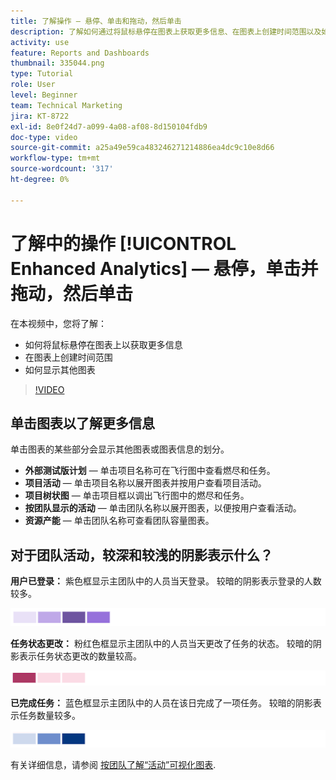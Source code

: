 ```yaml
---
title: 了解操作 — 悬停、单击和拖动，然后单击
description: 了解如何通过将鼠标悬停在图表上获取更多信息、在图表上创建时间范围以及如何使其他图表显示，所有这些信息 [!UICONTROL Enhanced Analytics].
activity: use
feature: Reports and Dashboards
thumbnail: 335044.png
type: Tutorial
role: User
level: Beginner
team: Technical Marketing
jira: KT-8722
exl-id: 8e0f24d7-a099-4a08-af08-8d150104fdb9
doc-type: video
source-git-commit: a25a49e59ca483246271214886ea4dc9c10e8d66
workflow-type: tm+mt
source-wordcount: '317'
ht-degree: 0%

---
```


# 了解中的操作 [!UICONTROL Enhanced Analytics]  — 悬停，单击并拖动，然后单击

在本视频中，您将了解：

* 如何将鼠标悬停在图表上以获取更多信息
* 在图表上创建时间范围
* 如何显示其他图表

>[!VIDEO](https://video.tv.adobe.com/v/335044/?quality=12&learn=on)

## 单击图表以了解更多信息

单击图表的某些部分会显示其他图表或图表信息的划分。

* **外部测试版计划** — 单击项目名称可在飞行图中查看燃尽和任务。
* **项目活动** — 单击项目名称以展开图表并按用户查看项目活动。
* **项目树状图** — 单击项目框以调出飞行图中的燃尽和任务。
* **按团队显示的活动** — 单击团队名称以展开图表，以便按用户查看活动。
* **资源产能** — 单击团队名称可查看团队容量图表。

## 对于团队活动，较深和较浅的阴影表示什么？

**用户已登录：** 紫色框显示主团队中的人员当天登录。 较暗的阴影表示登录的人数较多。

![紫色阴影框的图像](assets/purple-shaded-boxes.png)

**任务状态更改：** 粉红色框显示主团队中的人员当天更改了任务的状态。 较暗的阴影表示任务状态更改的数量较高。

![粉色阴影框的图像](assets/pink-shaded-boxes.png)

**已完成任务：** 蓝色框显示主团队中的人员在该日完成了一项任务。 较暗的阴影表示任务数量较多。

![蓝色阴影框的图像](assets/blue-shaded-boxes.png)

有关详细信息，请参阅 [按团队了解“活动”可视化图表](https://experienceleague.adobe.com/docs/workfront/using/reporting/enhanced-analytics/activity-by-team-overview.html?lang=en).
